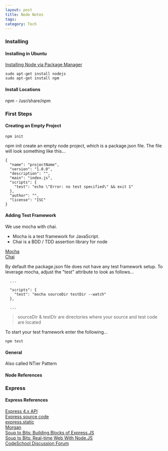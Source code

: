 ```yaml
---
layout: post
title: Node Notes
tags: 
category: Tech
---
```


### Installing 

#### Installing in Ubuntu 

[Installing Node via Package Manager](https://nodejs.org/en/download/package-manager/#debian-and-ubuntu-based-linux-distributions)  

~~~
sudo apt-get install nodejs
sudo apt-get install npm
~~~

#### Install Locations

npm - /usr/share/npm

### First Steps  

#### Creating an Empty Project

~~~
npm init
~~~

npm init create an empty node project, which is a package.json file. The file will look something like this...  

~~~
{
  "name": "projectName",
  "version": "1.0.0",
  "description": "",
  "main": "index.js",
  "scripts": {
    "test": "echo \"Error: no test specified\" && exit 1"
  },
  "author": "",
  "license": "ISC"
}
~~~

#### Adding Test Framework

We use mocha with chai. 

- Mocha is a test framework for JavaScript.  
- Chai is a BDD / TDD assertion library for node  

[Mocha](https://mochajs.org/)  
[Chai](http://chaijs.com/)  

By default the package.json file does not have any test framework setup. To leverage mocha, adjust the "test" attribute to look as follows...  

~~~	
  ...

  "scripts": {
    "test": "mocha sourceDir testDir --watch"
  },

  ...
~~~

> sourceDir & testDir are directories where your source and test code are located

To start your test framework enter the following...

~~~
npm test  
~~~

#### General

Also called NTier Pattern

#### Node References 

### Express 

#### Express References 

[Express 4.x API](http://expressjs.com/4x/api.html)  
[Express source code](https://github.com/strongloop/express)  
[express.static](https://github.com/expressjs/serve-static)  
[Morgan](https://github.com/expressjs/morgan)  
[Soup to Bits: Building Blocks of Express.JS](https://www.codeschool.com/screencasts/soup-to-bits-building-blocks-of-express-js)  
[Soup to Bits: Real-time Web With Node.JS](https://www.codeschool.com/screencasts/soup-to-bits-real-time-web-with-node-js)  
[CodeSchool Discussion Forum](http://discuss.codeschool.io/t/building-blocks-of-express-js/7197)  
